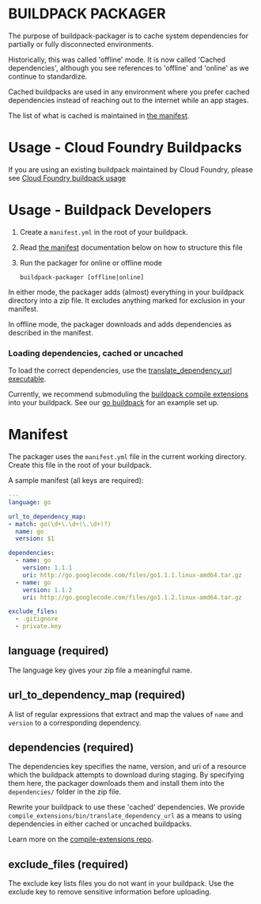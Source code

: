 # BUILDPACK PACKAGER

The purpose of buildpack-packager is to cache system dependencies for partially or fully
disconnected environments.

Historically, this was called 'offline' mode.
It is now called 'Cached dependencies', although you see references to 'offline' and 'online'
as we continue to standardize.

Cached buildpacks are used in any environment where you prefer cached dependencies 
instead of reaching out to the internet while an app stages.

The list of what is cached is maintained in [the manifest](../README.md#manifest).

Usage - Cloud Foundry Buildpacks
================================
If you are using an existing buildpack maintained by Cloud Foundry, 
please see [Cloud Foundry buildpack usage](doc/cloud_foundry_buildpack_usage.md)

Usage - Buildpack Developers
============================

1. Create a ```manifest.yml``` in the root of your buildpack.
  1. Read [the manifest](#manifest) documentation below on how to structure this file
1. Run the packager for online or offline mode

   ```buildpack-packager [offline|online]```

In either mode, the packager adds (almost) everything in your buildpack directory into a zip file.
It excludes anything marked for exclusion in your manifest.

In offline mode, the packager downloads and adds dependencies as described in the manifest.

### Loading dependencies, cached or uncached
To load the correct dependencies, use the 
[translate_dependency_url executable](https://github.com/cf-buildpacks/compile-extensions/blob/master/bin/translate_dependency_url).

Currently, we recommend submoduling the 
[buildpack compile extensions](https://github.com/cf-buildpacks/compile-extensions) into
your buildpack. See our [go buildpack](https://github.com/cloudfoundry/go-buildpack) for 
an example set up.

Manifest
========
The packager uses the ```manifest.yml``` file in the current working directory.  
Create this file in the root of your buildpack.

A sample manifest (all keys are required):

```yaml
---
language: go

url_to_dependency_map:
- match: go(\d+\.\d+(\.\d+)?)
  name: go
  version: $1

dependencies:
  - name: go
    version: 1.1.1
    uri: http://go.googlecode.com/files/go1.1.1.linux-amd64.tar.gz
  - name: go
    version: 1.1.2
    uri: http://go.googlecode.com/files/go1.1.2.linux-amd64.tar.gz

exclude_files:
  - .gitignore
  - private.key
```

language (required)
--------
The language key gives your zip file a meaningful name.

url_to_dependency_map (required)
---------
A list of regular expressions that extract and map the values of `name` and `version` to a corresponding dependency. 

dependencies (required)
------------
The dependencies key specifies the name, version, and uri of a resource which the buildpack attempts 
to download during staging. By specifying them here, the packager downloads them and 
install them into the ```dependencies/``` folder in the zip file.

Rewrite your buildpack to use these 'cached' dependencies. We provide ```compile_extensions/bin/translate_dependency_url``` as a means to using dependencies in either cached or 
uncached buildpacks.

Learn more on the [compile-extensions repo](https://github.com/cf-buildpacks/compile-extensions/).

exclude_files (required)
-------------
The exclude key lists files you do not want in your buildpack. Use the exclude key to
remove sensitive information before uploading.
